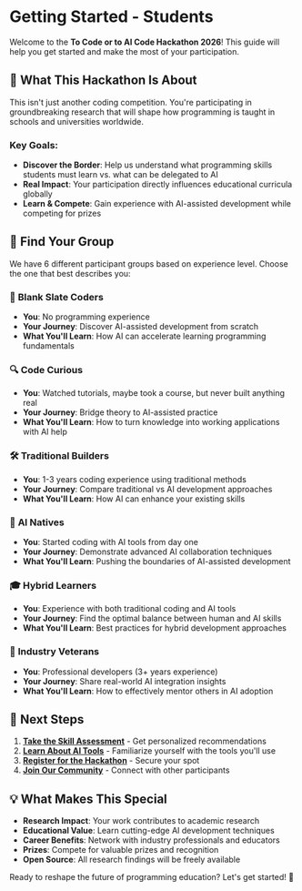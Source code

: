 # Getting Started - Students

Welcome to the **To Code or to AI Code Hackathon 2026**! This guide will help you get started and make the most of your participation.

## 🎯 What This Hackathon Is About

This isn't just another coding competition. You're participating in groundbreaking research that will shape how programming is taught in schools and universities worldwide.

### Key Goals:
- **Discover the Border**: Help us understand what programming skills students must learn vs. what can be delegated to AI
- **Real Impact**: Your participation directly influences educational curricula globally
- **Learn & Compete**: Gain experience with AI-assisted development while competing for prizes

## 👥 Find Your Group

We have 6 different participant groups based on experience level. Choose the one that best describes you:

### 🌱 **Blank Slate Coders**
- **You**: No programming experience
- **Your Journey**: Discover AI-assisted development from scratch
- **What You'll Learn**: How AI can accelerate learning programming fundamentals

### 🔍 **Code Curious**
- **You**: Watched tutorials, maybe took a course, but never built anything real
- **Your Journey**: Bridge theory to AI-assisted practice
- **What You'll Learn**: How to turn knowledge into working applications with AI help

### 🛠️ **Traditional Builders**
- **You**: 1-3 years coding experience using traditional methods
- **Your Journey**: Compare traditional vs AI development approaches
- **What You'll Learn**: How AI can enhance your existing skills

### 🤖 **AI Natives**
- **You**: Started coding with AI tools from day one
- **Your Journey**: Demonstrate advanced AI collaboration techniques
- **What You'll Learn**: Pushing the boundaries of AI-assisted development

### 🎓 **Hybrid Learners**
- **You**: Experience with both traditional coding and AI tools
- **Your Journey**: Find the optimal balance between human and AI skills
- **What You'll Learn**: Best practices for hybrid development approaches

### 🏢 **Industry Veterans**
- **You**: Professional developers (3+ years experience)
- **Your Journey**: Share real-world AI integration insights
- **What You'll Learn**: How to effectively mentor others in AI adoption

## 🚀 Next Steps

1. **[Take the Skill Assessment](/docs/students/skill-assessment)** - Get personalized recommendations
2. **[Learn About AI Tools](/docs/students/ai-tools-intro)** - Familiarize yourself with the tools you'll use
3. **[Register for the Hackathon](/docs/registration)** - Secure your spot
4. **[Join Our Community](/docs/contact)** - Connect with other participants

## 💡 What Makes This Special

- **Research Impact**: Your work contributes to academic research
- **Educational Value**: Learn cutting-edge AI development techniques
- **Career Benefits**: Network with industry professionals and educators
- **Prizes**: Compete for valuable prizes and recognition
- **Open Source**: All research findings will be freely available

Ready to reshape the future of programming education? Let's get started! 🚀